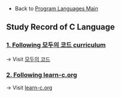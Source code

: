 * Back to [Program Languages Main](https://github.com/JoonHyeok-hozy-Kim/program_languages/blob/main/README.md)

## Study Record of C Language

### [1. Following 모두의 코드 curriculum](https://github.com/JoonHyeok-hozy-Kim/program_languages/blob/main/C/modu/c_modu_note.md)
-> Visit [모두의 코드](https://modoocode.com/231)

### [2. Following learn-c.org]()
-> Visit [learn-c.org](https://www.learn-c.org/)